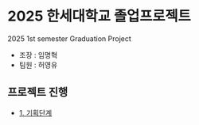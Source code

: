 # 2025 한세대학교 졸업프로젝트
2025 1st semester Graduation Project

* 조장 : 임명혁
* 팀원 : 허영유

## 프로젝트 진행
* [1. 기획단계](https://github.com/Jecroia/2025GP/wiki/1.-%EA%B8%B0%ED%9A%8D%EB%8B%A8%EA%B3%84)
